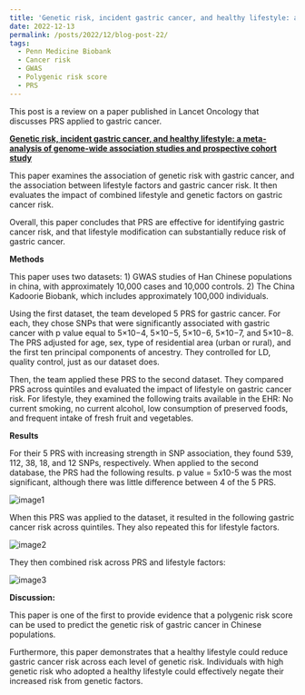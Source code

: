 ```yaml
---
title: 'Genetic risk, incident gastric cancer, and healthy lifestyle: a meta-analysis of genome-wide association studies and prospective cohort study: A review'
date: 2022-12-13
permalink: /posts/2022/12/blog-post-22/
tags:
  - Penn Medicine Biobank
  - Cancer risk
  - GWAS
  - Polygenic risk score
  - PRS
---
```


This post is a review on a paper published in Lancet Oncology that discusses PRS applied to gastric cancer.

**[Genetic risk, incident gastric cancer, and healthy lifestyle: a meta-analysis of genome-wide association studies and prospective cohort study](https://www.sciencedirect.com/science/article/pii/S1470204520304605?via%3Dihub)**

This paper examines the association of genetic risk with gastric cancer, and the association between lifestyle factors and gastric cancer risk. It then evaluates the impact of combined lifestyle and genetic factors on gastric cancer risk.

Overall, this paper concludes that PRS are effective for identifying gastric cancer risk, and that lifestyle modification can substantially reduce risk of gastric cancer.

**Methods**

This paper uses two datasets: 1) GWAS studies of Han Chinese populations in china, with approximately 10,000 cases and 10,000 controls. 2) The China Kadoorie Biobank, which includes approximately 100,000 individuals.

Using the first dataset, the team developed 5 PRS for gastric cancer. For each, they chose SNPs that were significantly associated with gastric cancer with p value equal to 5×10−4, 5×10−5, 5×10−6, 5×10−7, and 5×10−8. The PRS adjusted for age, sex, type of residential area (urban or rural), and the first ten principal components of ancestry. They controlled for LD, quality control, just as our dataset does. 

Then, the team applied these PRS to the second dataset. They compared PRS across quintiles and evaluated the impact of lifestyle on gastric cancer risk. For lifestyle, they examined the following traits available in the EHR: No current smoking, no current alcohol, low consumption of preserved foods, and frequent intake of fresh fruit and vegetables.

**Results**

For their 5 PRS with increasing strength in SNP association, they found 539, 112, 38, 18, and 12 SNPs, respectively. When applied to the second database, the PRS had the following results. p value = 5x10-5 was the most significant, although there was little difference between 4 of the 5 PRS.

![image1](https://oliver-clark.github.io/images/Screenshot_1gastricprs.jpg)

When this PRS was applied to the dataset, it resulted in the following gastric cancer risk across quintiles. They also repeated this for lifestyle factors.

![image2](https://oliver-clark.github.io/images/1-s2.0-S1470204520304605-gr2.jpg)

They then combined risk across PRS and lifestyle factors:

![image3](https://oliver-clark.github.io/images/Screenshot_1gastricprnlifestyle.jpg)

**Discussion:**

This paper is one of the first to provide evidence that a polygenic risk score can be used to predict the genetic risk of gastric cancer in Chinese populations. 

Furthermore, this paper demonstrates that a healthy lifestyle could reduce gastric cancer risk across each level of genetic risk. Individuals with high genetic risk who adopted a healthy lifestyle could effectively negate their increased risk from genetic factors.
